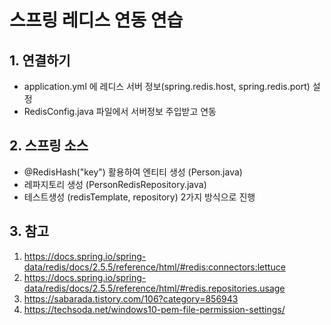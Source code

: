 # 스프링 레디스 연동 연습

## 1. 연결하기
- application.yml 에 레디스 서버 정보(spring.redis.host, spring.redis.port) 설정
- RedisConfig.java 파일에서 서버정보 주입받고 연동

## 2. 스프링 소스
- @RedisHash("key") 활용하여 엔티티 생성 (Person.java)
- 레파지토리 생성 (PersonRedisRepository.java)
- 테스트생성 (redisTemplate, repository) 2가지 방식으로 진행

## 3. 참고
1. https://docs.spring.io/spring-data/redis/docs/2.5.5/reference/html/#redis:connectors:lettuce
2. https://docs.spring.io/spring-data/redis/docs/2.5.5/reference/html/#redis.repositories.usage
3. https://sabarada.tistory.com/106?category=856943
4. https://techsoda.net/windows10-pem-file-permission-settings/
